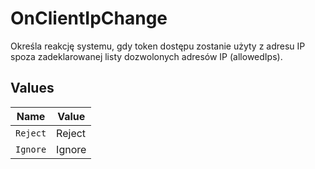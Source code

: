# OnClientIpChange

Określa reakcję systemu, gdy token dostępu zostanie użyty z adresu IP spoza zadeklarowanej listy dozwolonych adresów IP (allowedIps).


## Values

| Name     | Value    |
| -------- | -------- |
| `Reject` | Reject   |
| `Ignore` | Ignore   |